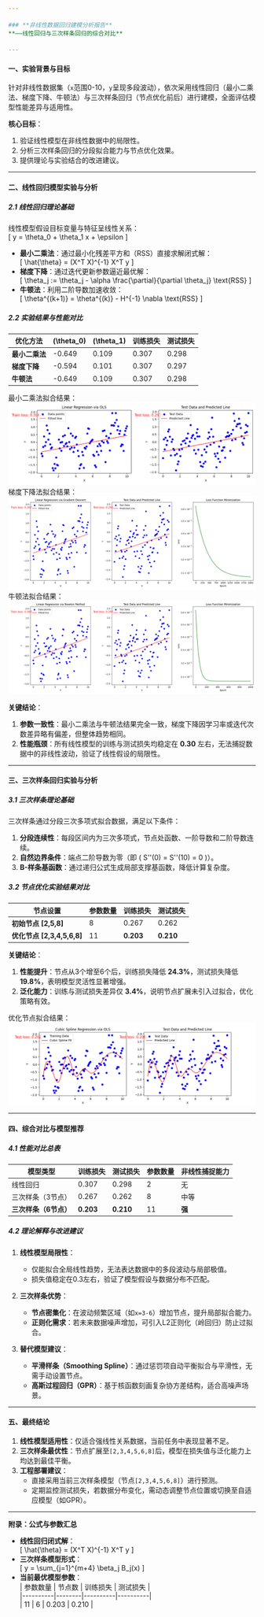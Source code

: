 ```yaml
---

### **非线性数据回归建模分析报告**  
**——线性回归与三次样条回归的综合对比**

---
```


#### **一、实验背景与目标**  
针对非线性数据集（`x`范围0-10，`y`呈现多段波动），依次采用线性回归（最小二乘法、梯度下降、牛顿法）与三次样条回归（节点优化前后）进行建模，全面评估模型性能差异与适用性。  

**核心目标**：  
1. 验证线性模型在非线性数据中的局限性。  
2. 分析三次样条回归的分段拟合能力与节点优化效果。  
3. 提供理论与实验结合的改进建议。  

---

#### **二、线性回归模型实验与分析**  

##### **2.1 线性回归理论基础**  
线性模型假设目标变量与特征呈线性关系：  
  \[ y = \theta_0 + \theta_1 x + \epsilon \]
- **最小二乘法**：通过最小化残差平方和（RSS）直接求解闭式解：  
  \[ \hat{\theta} = (X^T X)^{-1} X^T y \]  
- **梯度下降**：通过迭代更新参数逼近最优解：  
  \[ \theta_j := \theta_j - \alpha \frac{\partial}{\partial \theta_j} \text{RSS} \]  
- **牛顿法**：利用二阶导数加速收敛：  
  \[ \theta^{(k+1)} = \theta^{(k)} - H^{-1} \nabla \text{RSS} \]  

##### **2.2 实验结果与性能对比**  
| **优化方法**   | \(\theta_0\)   | \(\theta_1\)   | 训练损失 | 测试损失 |  
|----------------|----------------|----------------|----------|----------|  
| **最小二乘法** | -0.649         | 0.109          | 0.307    | 0.298    |  
| **梯度下降**   | -0.594         | 0.101          | 0.307    | 0.297    |  
| **牛顿法**     | -0.649         | 0.109          | 0.307    | 0.298    |  

最小二乘法拟合结果：
![alt text](ols.png)
梯度下降法拟合结果：
![alt text](gd.png)
牛顿法拟合结果：
![alt text](newtown.png)

**关键结论**：  
1. **参数一致性**：最小二乘法与牛顿法结果完全一致，梯度下降因学习率或迭代次数差异略有偏差，但整体趋势相同。  
2. **性能瓶颈**：所有线性模型的训练与测试损失均稳定在 **0.30** 左右，无法捕捉数据中的非线性波动，验证了线性假设的局限性。  

---

#### **三、三次样条回归实验与分析**  

##### **3.1 三次样条理论基础**  
三次样条通过分段三次多项式拟合数据，满足以下条件：  
1. **分段连续性**：每段区间内为三次多项式，节点处函数、一阶导数和二阶导数连续。  
2. **自然边界条件**：端点二阶导数为零（即 \( S''(0) = S''(10) = 0 \)）。  
3. **B-样条基函数**：通过递归公式生成局部支撑基函数，降低计算复杂度。  

##### **3.2 节点优化实验结果对比**  
| **节点设置**       | 参数数量 | 训练损失 | 测试损失 |  
|--------------------|----------|----------|----------|  
| **初始节点 [2,5,8]** | 8        | 0.267    | 0.262    |  
| **优化节点 [2,3,4,5,6,8]** | 11       | **0.203** | **0.210** |  

**关键结论**：  
1. **性能提升**：节点从3个增至6个后，训练损失降低 **24.3%**，测试损失降低 **19.8%**，表明模型灵活性显著增强。  
2. **泛化能力**：训练与测试损失差异仅 **3.4%**，说明节点扩展未引入过拟合，优化策略有效。  

优化节点拟合结果：
![alt text](csr.png)

---

#### **四、综合对比与模型推荐**  

##### **4.1 性能对比总表**  
| **模型类型**       | 训练损失 | 测试损失 | 参数数量 | 非线性捕捉能力 |  
|--------------------|----------|----------|----------|----------------|  
| 线性回归           | 0.307    | 0.298    | 2        | 无             |  
| 三次样条（3节点）  | 0.267    | 0.262    | 8        | 中等           |  
| **三次样条（6节点）** | **0.203** | **0.210** | 11       | **强**         |  

##### **4.2 理论解释与改进建议**  
1. **线性模型局限性**：  
   - 仅能拟合全局线性趋势，无法表达数据中的多段波动与局部极值。  
   - 损失值稳定在0.3左右，验证了模型假设与数据分布不匹配。  

2. **三次样条优势**：  
   - **节点密集化**：在波动频繁区域（如`x=3-6`）增加节点，提升局部拟合能力。  
   - **正则化需求**：若未来数据噪声增加，可引入L2正则化（岭回归）防止过拟合。  

3. **替代模型建议**：  
   - **平滑样条（Smoothing Spline）**：通过惩罚项自动平衡拟合与平滑性，无需手动设置节点。  
   - **高斯过程回归（GPR）**：基于核函数刻画复杂协方差结构，适合高噪声场景。  

---

#### **五、最终结论**  
1. **线性模型适用性**：仅适合强线性关系数据，当前任务中表现显著不足。  
2. **三次样条最优性**：节点扩展至`[2,3,4,5,6,8]`后，模型在损失值与泛化能力上均达到最佳平衡。  
3. **工程部署建议**：  
   - 直接采用当前三次样条模型（节点`[2,3,4,5,6,8]`）进行预测。  
   - 定期监控测试损失，若数据分布变化，需动态调整节点位置或切换至自适应模型（如GPR）。  

--- 

**附录：公式与参数汇总**  
- **线性回归闭式解**：  
  \[ \hat{\theta} = (X^T X)^{-1} X^T y \]  
- **三次样条模型形式**：  
  \[ y = \sum_{j=1}^{m+4} \beta_j B_j(x) \]  
- **当前最优模型参数**：  
  | 参数数量 | 节点数 | 训练损失 | 测试损失 |  
  |----------|--------|----------|----------|  
  | 11       | 6      | 0.203    | 0.210    |
